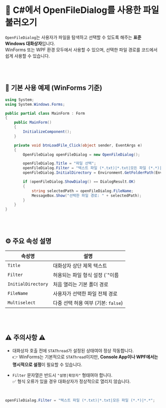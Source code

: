 # 📂 C#에서 OpenFileDialog를 사용한 파일 불러오기

`OpenFileDialog`는 사용자가 파일을 탐색하고 선택할 수 있도록 해주는 **표준 Windows 대화상자**입니다.  
WinForms 또는 WPF 환경 모두에서 사용할 수 있으며, 선택한 파일 경로를 코드에서 쉽게 사용할 수 있습니다.

<br><br>

## 🧪 기본 사용 예제 (WinForms 기준)

```csharp
using System;
using System.Windows.Forms;

public partial class MainForm : Form
{
    public MainForm()
    {
        InitializeComponent();
    }

    private void btnLoadFile_Click(object sender, EventArgs e)
    {
        OpenFileDialog openFileDialog = new OpenFileDialog();

        openFileDialog.Title = "파일 선택";
        openFileDialog.Filter = "텍스트 파일 (*.txt)|*.txt|모든 파일 (*.*)|*.*";
        openFileDialog.InitialDirectory = Environment.GetFolderPath(Environment.SpecialFolder.MyDocuments);

        if (openFileDialog.ShowDialog() == DialogResult.OK)
        {
            string selectedPath = openFileDialog.FileName;
            MessageBox.Show("선택한 파일 경로: " + selectedPath);
        }
    }
}
```

<br><br>


## ⚙️ 주요 속성 설명

| 속성명             | 설명 |
|--------------------|------|
| `Title`            | 대화상자 상단 제목 텍스트 |
| `Filter`           | 허용되는 파일 형식 설정 (`"이름|확장자"`) |
| `InitialDirectory` | 처음 열리는 기본 폴더 경로 |
| `FileName`         | 사용자가 선택한 파일 전체 경로 |
| `Multiselect`      | 다중 선택 허용 여부 (기본: `false`) |

<br><br>

## ⚠️ 주의사항 ⚠️

- 대화상자 호출 전에 `STAThread`가 설정된 상태여야 정상 작동합니다.  
  👉 WinForms는 기본적으로 `STAThread`이지만, **Console App이나 WPF에서는 명시적으로 설정**이 필요할 수 있습니다.

- `Filter` 문자열은 반드시 `"설명|확장자"` 형태여야 합니다.  
  ✅ 형식 오류가 있을 경우 대화상자가 정상적으로 열리지 않습니다.

<br>

```csharp
openFileDialog.Filter = "텍스트 파일 (*.txt)|*.txt|모든 파일 (*.*)|*.*";
```

<br><br>

